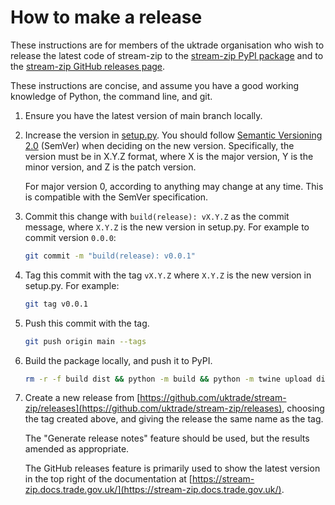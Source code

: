 # How to make a release

These instructions are for members of the uktrade organisation who wish to release the latest code of stream-zip to the [stream-zip PyPI package](https://pypi.org/project/stream-zip/) and to the [stream-zip GitHub releases page](https://github.com/uktrade/stream-zip/releases).

These instructions are concise, and assume you have a good working knowledge of Python, the command line, and git.

1. Ensure you have the latest version of main branch locally.

2. Increase the version in [setup.py](https://github.com/uktrade/stream-zip/blob/main/setup.py). You should follow [Semantic Versioning 2.0](https://semver.org/) (SemVer) when deciding on the new version. Specifically, the version must be in X.Y.Z format, where X is the major version, Y is the minor version, and Z is the patch version.

    For major version 0, according to anything may change at any time. This is compatible with the SemVer specification.

3. Commit this change with `build(release): vX.Y.Z` as the commit message, where `X.Y.Z` is the new version in setup.py. For example to commit version `0.0.0`:

    ```bash
    git commit -m "build(release): v0.0.1"
    ```

4. Tag this commit with the tag `vX.Y.Z` where `X.Y.Z` is the new version in setup.py. For example:

    ```bash
    git tag v0.0.1
    ```

5. Push this commit with the tag.

     ```bash
     git push origin main --tags
     ```

6. Build the package locally, and push it to PyPI.

    ```bash
    rm -r -f build dist && python -m build && python -m twine upload dist/*
    ```

7. Create a new release from [https://github.com/uktrade/stream-zip/releases](https://github.com/uktrade/stream-zip/releases), choosing the tag created above, and giving the release the same name as the tag.

    The "Generate release notes" feature should be used, but the results amended as appropriate.

    The GitHub releases feature is primarily used to show the latest version in the top right of the documentation at [https://stream-zip.docs.trade.gov.uk/](https://stream-zip.docs.trade.gov.uk/).
